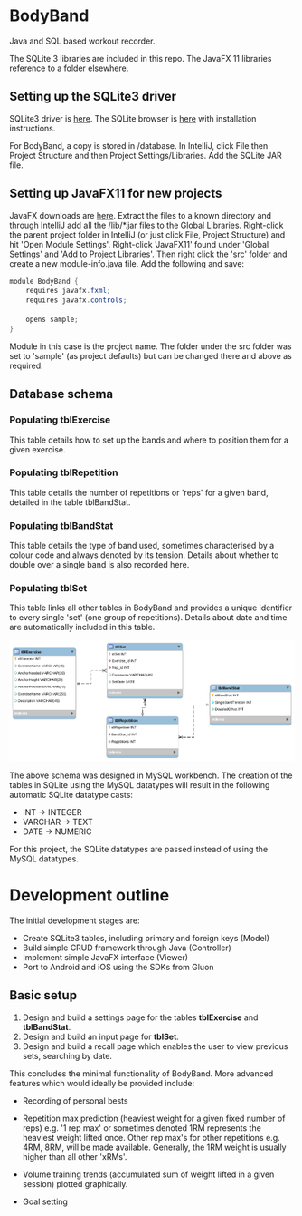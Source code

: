 # BodyBand
Java and SQL based workout recorder.

The SQLite 3 libraries are included in this repo. The JavaFX 11 libraries reference to a folder elsewhere.

## Setting up the SQLite3 driver

SQLite3 driver is [here](https://bitbucket.org/xerial/sqlite-jdbc/downloads/). The SQLite browser is [here](https://sqlitebrowser.org/) with installation instructions.

For BodyBand, a copy is stored in /database. In IntelliJ, click File then Project Structure and then Project Settings/Libraries. Add the SQLite JAR file.

## Setting up JavaFX11 for new projects

JavaFX downloads are [here](https://gluonhq.com/products/javafx/). Extract the files to a known directory and through IntelliJ add all the /lib/*.jar files to the Global Libraries. Right-click the parent project folder in IntelliJ (or just click File, Project Structure) and hit 'Open Module Settings'. Right-click 'JavaFX11' found under 'Global Settings' and 'Add to Project Libraries'. Then right click the 'src' folder and create a new module-info.java file. Add the following and save:

```java
module BodyBand {
    requires javafx.fxml;
    requires javafx.controls;

    opens sample;
}
```

Module in this case is the project name. The folder under the src folder was set to 'sample' (as project defaults) but can be changed there and above as required.

## Database schema

### Populating tblExercise

This table details how to set up the bands and where to position them for a given exercise.

### Populating tblRepetition

This table details the number of repetitions or 'reps' for a given band, detailed in the table tblBandStat.

### Populating tblBandStat

This table details the type of band used, sometimes characterised by a colour code and always denoted by its tension. Details about whether to double over a single band is also recorded here.

### Populating tblSet

This table links all other tables in BodyBand and provides a unique identifier to every single 'set' (one group of repetitions). Details about date and time are automatically included in this table.

![MySQL workbench schema](./database/Schema.png)

The above schema was designed in MySQL workbench. The creation of the tables in SQLite using the MySQL datatypes will result in the following automatic SQLite datatype casts:

+ INT -> INTEGER
+ VARCHAR -> TEXT
+ DATE -> NUMERIC

For this project, the SQLite datatypes are passed instead of using the MySQL datatypes.

# Development outline

The initial development stages are:

+ Create SQLite3 tables, including primary and foreign keys (Model)
+ Build simple CRUD framework through Java (Controller)
+ Implement simple JavaFX interface (Viewer)
+ Port to Android and iOS using the SDKs from Gluon

## Basic setup

1. Design and build a settings page for the tables __tblExercise__ and __tblBandStat__.
2. Design and build an input page for __tblSet__.
3. Design and build a recall page which enables the user to view previous sets, searching by date.

This concludes the minimal functionality of BodyBand. More advanced features which would ideally be provided include:

- Recording of personal bests

- Repetition max prediction (heaviest weight for a given fixed number of reps) e.g. '1 rep max' or sometimes denoted 1RM represents the heaviest weight lifted once. Other rep max's for other repetitions e.g. 4RM, 8RM, will be made available. Generally, the 1RM weight is usually higher than all other 'xRMs'.

- Volume training trends (accumulated sum of weight lifted in a given session) plotted graphically.

- Goal setting
